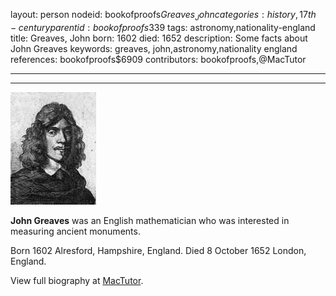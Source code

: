 layout: person
nodeid: bookofproofs$Greaves_John
categories: history,17th-century
parentid: bookofproofs$339
tags: astronomy,nationality-england
title: Greaves, John
born: 1602
died: 1652
description: Some facts about John Greaves
keywords: greaves, john,astronomy,nationality england
references: bookofproofs$6909
contributors: bookofproofs,@MacTutor

---


---

![Greaves_John.jpg](https://github.com/bookofproofs/bookofproofs.github.io/blob/main/_sources/_assets/images/portraits/Greaves_John.jpg?raw=true)

**John Greaves** was an English mathematician who was interested in measuring ancient monuments.

Born 1602 Alresford, Hampshire, England. Died 8 October 1652 London, England.


View full biography at [MacTutor](https://mathshistory.st-andrews.ac.uk/Biographies/Greaves_John/).